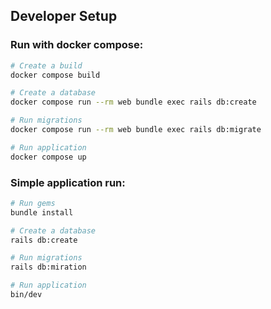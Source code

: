 ## Developer Setup

### Run with docker compose:
```bash
# Create a build
docker compose build

# Create a database
docker compose run --rm web bundle exec rails db:create

# Run migrations
docker compose run --rm web bundle exec rails db:migrate

# Run application
docker compose up
```

### Simple application run:
```bash
# Run gems
bundle install

# Create a database
rails db:create

# Run migrations
rails db:miration

# Run application
bin/dev
```
